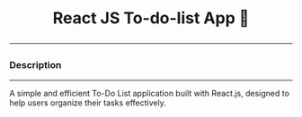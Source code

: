 <h1 align="center">React JS To-do-list App 📝</a> 

<hr>

<h3>Description</h3>
<hr>

<p>A simple and efficient To-Do List application built with React.js, designed to help users organize their tasks effectively.

